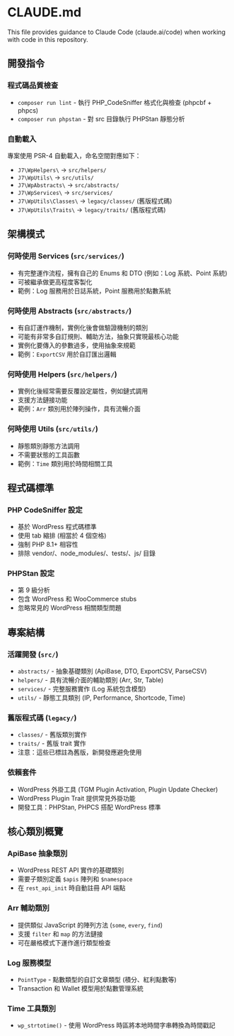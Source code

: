 # CLAUDE.md

This file provides guidance to Claude Code (claude.ai/code) when working with code in this repository.

## 開發指令

### 程式碼品質檢查
- `composer run lint` - 執行 PHP_CodeSniffer 格式化與檢查 (phpcbf + phpcs)
- `composer run phpstan` - 對 src 目錄執行 PHPStan 靜態分析

### 自動載入
專案使用 PSR-4 自動載入，命名空間對應如下：
- `J7\WpHelpers\` → `src/helpers/`
- `J7\WpUtils\` → `src/utils/`
- `J7\WpAbstracts\` → `src/abstracts/`
- `J7\WpServices\` → `src/services/`
- `J7\WpUtils\Classes\` → `legacy/classes/` (舊版程式碼)
- `J7\WpUtils\Traits\` → `legacy/traits/` (舊版程式碼)

## 架構模式

### 何時使用 Services (`src/services/`)
- 有完整運作流程，擁有自己的 Enums 和 DTO (例如：Log 系統、Point 系統)
- 可被繼承做更高程度客製化
- 範例：Log 服務用於日誌系統，Point 服務用於點數系統

### 何時使用 Abstracts (`src/abstracts/`)
- 有自訂運作機制，實例化後會做驗證機制的類別
- 可能有非常多自訂規則、輔助方法，抽象只實現最核心功能
- 實例化要傳入的參數過多，使用抽象來規範
- 範例：`ExportCSV` 用於自訂匯出邏輯

### 何時使用 Helpers (`src/helpers/`)
- 實例化後經常需要反覆設定屬性，例如鏈式調用
- 支援方法鏈接功能
- 範例：`Arr` 類別用於陣列操作，具有流暢介面

### 何時使用 Utils (`src/utils/`)
- 靜態類別靜態方法調用
- 不需要狀態的工具函數
- 範例：`Time` 類別用於時間相關工具

## 程式碼標準

### PHP CodeSniffer 設定
- 基於 WordPress 程式碼標準
- 使用 tab 縮排 (相當於 4 個空格)
- 強制 PHP 8.1+ 相容性
- 排除 vendor/、node_modules/、tests/、js/ 目錄

### PHPStan 設定
- 第 9 級分析
- 包含 WordPress 和 WooCommerce stubs
- 忽略常見的 WordPress 相關類型問題

## 專案結構

### 活躍開發 (`src/`)
- `abstracts/` - 抽象基礎類別 (ApiBase, DTO, ExportCSV, ParseCSV)
- `helpers/` - 具有流暢介面的輔助類別 (Arr, Str, Table)
- `services/` - 完整服務實作 (Log 系統包含模型)
- `utils/` - 靜態工具類別 (IP, Performance, Shortcode, Time)

### 舊版程式碼 (`legacy/`)
- `classes/` - 舊版類別實作
- `traits/` - 舊版 trait 實作
- 注意：這些已標註為舊版，新開發應避免使用

### 依賴套件
- WordPress 外掛工具 (TGM Plugin Activation, Plugin Update Checker)
- WordPress Plugin Trait 提供常見外掛功能
- 開發工具：PHPStan, PHPCS 搭配 WordPress 標準

## 核心類別概覽

### ApiBase 抽象類別
- WordPress REST API 實作的基礎類別
- 需要子類別定義 `$apis` 陣列和 `$namespace`
- 在 `rest_api_init` 時自動註冊 API 端點

### Arr 輔助類別
- 提供類似 JavaScript 的陣列方法 (`some`, `every`, `find`)
- 支援 `filter` 和 `map` 的方法鏈接
- 可在嚴格模式下運作進行類型檢查

### Log 服務模型
- `PointType` - 點數類型的自訂文章類型 (積分、紅利點數等)
- Transaction 和 Wallet 模型用於點數管理系統

### Time 工具類別
- `wp_strtotime()` - 使用 WordPress 時區將本地時間字串轉換為時間戳記
